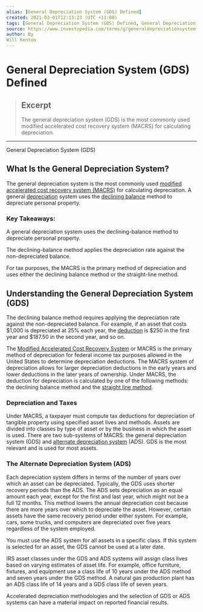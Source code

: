 ```yaml
---
alias: [General Depreciation System (GDS) Defined]
created: 2021-03-01T12:13:23 (UTC +11:00)
tags: [General Depreciation System (GDS) Defined, General Depreciation System (GDS)]
source: https://www.investopedia.com/terms/g/generaldepreciationsystem.asp
author: By
Will Kenton
---
```


# General Depreciation System (GDS) Defined

> ## Excerpt
> The general depreciation system (GDS) is the most commonly used modified accelerated cost recovery system (MACRS) for calculating depreciation.

---

General Depreciation System (GDS)
## What Is the General Depreciation System?

The general depreciation system is the most commonly used [modified accelerated cost recovery system (MACRS)](https://www.investopedia.com/terms/m/macrs.asp) for calculating depreciation. A general [depreciation](https://www.investopedia.com/terms/d/depreciation.asp) system uses the [declining balance](https://www.investopedia.com/terms/d/decliningbalancemethod.asp) method to depreciate personal property.

### Key Takeaways:

A general depreciation system uses the declining-balance method to depreciate personal property.

The declining-balance method applies the depreciation rate against the non-depreciated balance.

For tax purposes, the MACRS is the primary method of depreciation and uses either the declining balance method or the straight-line method.

## Understanding the General Depreciation System (GDS)

The declining balance method requires applying the depreciation rate against the non-depreciated balance. For example, if an asset that costs $1,000 is depreciated at 25% each year, the [deduction](https://www.investopedia.com/terms/d/deduction.asp) is $250 in the first year and $187.50 in the second year, and so on.

The [Modified Accelerated Cost Recovery System](https://www.investopedia.com/terms/m/macrs.asp) or MACRS is the primary method of depreciation for federal income tax purposes allowed in the United States to determine depreciation deductions. The MACRS system of depreciation allows for larger depreciation deductions in the early years and lower deductions in the later years of ownership. Under MACRS, the deduction for depreciation is calculated by one of the following methods: the declining balance method and the [straight line method](https://www.investopedia.com/terms/s/straightlinebasis.asp).

### Depreciation and Taxes

Under MACRS, a taxpayer must compute tax deductions for depreciation of tangible property using specified asset lives and methods. Assets are divided into classes by type of asset or by the business in which the asset is used. There are two sub-systems of MACRS: the general depreciation system (GDS) and [alternate depreciation system](https://www.investopedia.com/terms/a/alternative-depreciation-system.asp) (ADS). GDS is the most relevant and is used for most assets.

### The Alternate Depreciation System (ADS)

Each depreciation system differs in terms of the number of years over which an asset can be depreciated. Typically, the GDS uses shorter recovery periods than the ADS. The ADS sets depreciation as an equal amount each year, except for the first and last year, which might not be a full 12 months. This method lowers the annual depreciation cost because there are more years over which to depreciate the asset. However, certain assets have the same recovery period under either system. For example, cars, some trucks, and computers are depreciated over five years regardless of the system employed.

You must use the ADS system for all assets in a specific class. If this system is selected for an asset, the GDS cannot be used at a later date.

IRS asset classes under the GDS and ADS systems will assign class lives based on varying estimates of asset life. For example, office furniture, fixtures, and equipment use a class life of 10 years under the ADS method and seven years under the GDS method. A natural gas production plant has an ADS class life of 14 years and a GDS class life of seven years.

Accelerated depreciation methodologies and the selection of GDS or ADS systems can have a material impact on reported financial results.
